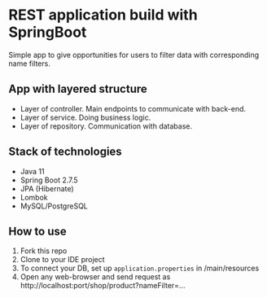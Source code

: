 # REST application build with SpringBoot
Simple app to give opportunities for users to filter data with corresponding name filters. 
## App with layered structure
* Layer of controller. Main endpoints to communicate with back-end.
* Layer of service. Doing business logic.
* Layer of repository. Communication with database. 

## Stack of technologies
- Java 11
- Spring Boot 2.7.5
- JPA (Hibernate)
- Lombok
- MySQL/PostgreSQL

## How to use
1. Fork this repo
2. Clone to your IDE project
3. To connect your DB, set up ```application.properties``` in /main/resources
4. Open any web-browser and send request as http://localhost:port/shop/product?nameFilter=...